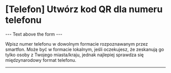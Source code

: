 <h1>[Telefon] Utwórz kod QR dla numeru telefonu</h1>

--- Text above the form ---

<p class="hint smfm-hint">Wpisz numer telefonu w dowolnym formacie rozpoznawanym przez smartfon. Może być w formacie lokalnym, jeśli oczekujesz, że zeskanują go tylko osoby z Twojego miasta/kraju, jednak najlepiej sprawdza się międzynarodowy format telefonu.</p>

----------
